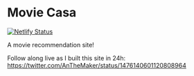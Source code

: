 # Movie Casa
[![Netlify Status](https://api.netlify.com/api/v1/badges/46d20376-3937-46e0-9300-82f48be06a52/deploy-status)](https://app.netlify.com/sites/moviecasa/deploys)

A movie recommendation site!

Follow along live as I built this site in 24h: https://twitter.com/AnTheMaker/status/1476140601120808964
